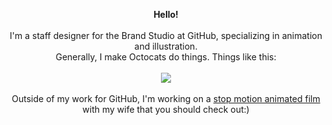 <p align="center">
  <b> Hello! </b> <br> <br>
  I'm a staff designer for the Brand Studio at GitHub, specializing in animation and illustration. <br> Generally, I make Octocats do things. Things like this: <br><br>
  <img src="https://user-images.githubusercontent.com/19292210/88347096-c067a980-ccfe-11ea-8a06-bdaf552fee06.gif"></img>
  <br>
  <br>
  Outside of my work for GitHub, I'm working on a <a href="http://www.instagram.com/wowshortfilm"> stop motion animated film </a> with my wife that you should check out:)

